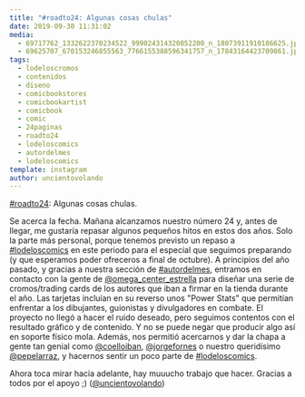 ```yaml
---
title: "#roadto24: Algunas cosas chulas"
date: 2019-09-30 11:31:02
media: 
  - 69717762_1332622370234522_999024314320852200_n_18073911910186625.jpg
  - 69625707_670153246855563_7766155388596341757_n_17843164423709861.jpg
tags: 
  - lodeloscromos
  - contenidos
  - diseno
  - comicbookstores
  - comicbookartist
  - comicbook
  - comic
  - 24paginas
  - roadto24
  - lodeloscomics
  - autordelmes
  - lodeloscomics
template: instagram
author: uncientovolando
---
```


[#roadto24](/tags/roadto24): Algunas cosas chulas.

Se acerca la fecha. Mañana alcanzamos nuestro número 24 y, antes de llegar, me gustaría repasar algunos pequeños hitos en estos dos años. Solo la parte más personal, porque tenemos previsto un repaso a [#lodeloscomics](/tags/lodeloscomics) en este periodo para el especial que seguimos preparando (y que esperamos poder ofreceros a final de octubre). A principios del año pasado, y gracias a nuestra sección de [#autordelmes](/tags/autordelmes), entramos en contacto con la gente de [@omega_center_estrella](https://instagram.com/omega_center_estrella) para diseñar una serie de cromos/trading cards de los autores que iban a firmar en la tienda durante el año. Las tarjetas incluían en su reverso unos "Power Stats" que permitían enfrentar a los dibujantes, guionistas y divulgadores en combate. El proyecto no llegó a hacer el ruido deseado, pero seguimos contentos con el resultado gráfico y de contenido. Y no se puede negar que producir algo así en soporte físico mola. 
Además, nos permitió acercarnos y dar la chapa a gente tan genial como [@coelloiban](https://instagram.com/coelloiban), [@jorgefornes](https://instagram.com/jorgefornes) o nuestro queridísimo [@pepelarraz](https://instagram.com/pepelarraz), y hacernos sentir un poco parte de [#lodeloscomics](/tags/lodeloscomics).

Ahora toca mirar hacia adelante, hay muuucho trabajo que hacer. Gracias a todos por el apoyo ;) ([@uncientovolando](https://instagram.com/uncientovolando))
